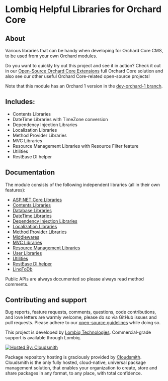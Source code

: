 # Lombiq Helpful Libraries for Orchard Core



## About

Various libraries that can be handy when developing for Orchard Core CMS, to be used from your own Orchard modules.

Do you want to quickly try out this project and see it in action? Check it out in our [Open-Source Orchard Core Extensions](https://github.com/Lombiq/Open-Source-Orchard-Core-Extensions) full Orchard Core solution and also see our other useful Orchard Core-related open-source projects!

Note that this module has an Orchard 1 version in the [dev-orchard-1 branch](https://github.com/Lombiq/Helpful-Libraries/tree/dev-orchard-1).


## Includes:

- Contents Libraries
- DateTime Libraries with TimeZone conversion
- Dependency Injection Libraries
- Localization Libraries
- Method Provider Libraries
- MVC Libraries
- Resource Management Libraries with Resource Filter feature
- Utilities
- RestEase DI helper


## Documentation

The module consists of the following independent libraries (all in their own features):

- [ASP.NET Core Libraries](Lombiq.HelpfulLibraries/Docs/AspNetCoreLibraries.md)
- [Contents Libraries](Lombiq.HelpfulLibraries/Docs/ContentsLibraries.md)
- [Database Libraries](Lombiq.HelpfulLibraries/Docs/DatabaseLibraries.md)
- [DateTime Libraries](Lombiq.HelpfulLibraries/Docs/DateTimeLibraries.md)
- [Dependency Injection Libraries](Lombiq.HelpfulLibraries/Docs/DependencyInjectionLibraries.md)
- [Localization Libraries](Lombiq.HelpfulLibraries/Docs/LocalizationLibraries.md)
- [Method Provider Libraries](Lombiq.HelpfulLibraries/Docs/MethodProviderLibraries.md)
- [Middlewares](Lombiq.HelpfulLibraries/Docs/Middlewares.md)
- [MVC Libraries](Lombiq.HelpfulLibraries/Docs/MvcLibraries.md)
- [Resource Management Libraries](Lombiq.HelpfulLibraries/Docs/ResourceManagementLibraries.md)
- [User Libraries](Lombiq.HelpfulLibraries/Docs/UserLibraries.md)
- [Utilities](Lombiq.HelpfulLibraries/Docs/Utilities.md)
- [RestEase DI helper](Lombiq.HelpfulLibraries.RestEase/Readme.md)
- [LinqToDb](Lombiq.HelpfulLibraries.LinqToDb/Readme.md)

Public APIs are always documented so please always read method comments.


## Contributing and support

Bug reports, feature requests, comments, questions, code contributions, and love letters are warmly welcome, please do so via GitHub issues and pull requests. Please adhere to our [open-source guidelines](https://lombiq.com/open-source-guidelines) while doing so.

This project is developed by [Lombiq Technologies](https://lombiq.com/). Commercial-grade support is available through Lombiq.

[![Hosted By: Cloudsmith](https://img.shields.io/badge/OSS%20hosting%20by-cloudsmith-blue?logo=cloudsmith&style=for-the-badge)](https://cloudsmith.com)

Package repository hosting is graciously provided by  [Cloudsmith](https://cloudsmith.com).
Cloudsmith is the only fully hosted, cloud-native, universal package management solution, that
enables your organization to create, store and share packages in any format, to any place, with total
confidence.
